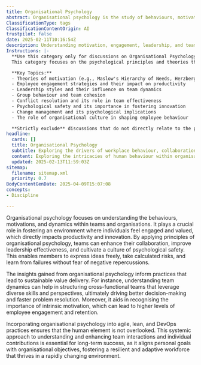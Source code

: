 ```yaml
---
title: Organisational Psychology
abstract: Organisational psychology is the study of behaviours, motivations, and dynamics within teams and organisations, aimed at creating environments where individuals feel engaged and valued. This field is applied to enhance collaboration, leadership effectiveness, and psychological safety, allowing team members to share ideas, take risks, and learn from failures without fear. The principles of organisational psychology are vital for sustainable value delivery, as they inform practices that improve team dynamics and facilitate the formation of cross-functional teams, which harness diverse skills for better decision-making and problem-solving. By recognising the significance of intrinsic motivation, organisational psychology contributes to higher employee engagement and retention. Its integration into agile, lean, and DevOps methodologies ensures that the human aspect is prioritised, promoting a systemic understanding of team interactions and individual contributions. This approach is crucial for long-term success, as it aligns personal aspirations with organisational goals, fostering a resilient and adaptive workforce capable of thriving in a fast-paced environment.
ClassificationType: tags
ClassificationContentOrigin: AI
trustpilot: false
date: 2025-02-11T10:16:54Z
description: Understanding motivation, engagement, leadership, and team dynamics.
Instructions: |-
  **Use this category only for discussions on Organisational Psychology.**  
  This category focuses on the psychological principles and theories that influence motivation, engagement, leadership, and team dynamics within organisations. It aims to explore how these factors affect organisational performance and employee satisfaction, providing insights into creating effective work environments.

  **Key Topics:**
  - Theories of motivation (e.g., Maslow's Hierarchy of Needs, Herzberg's Two-Factor Theory)
  - Employee engagement strategies and their impact on productivity
  - Leadership styles and their influence on team dynamics
  - Group behaviour and team cohesion
  - Conflict resolution and its role in team effectiveness
  - Psychological safety and its importance in fostering innovation
  - Change management and its psychological implications
  - The role of organisational culture in shaping employee behaviour

  **Strictly exclude** discussions that do not directly relate to the psychological aspects of organisational behaviour, such as technical methodologies, specific Agile or DevOps practices, or unrelated business strategies. Misinterpretations of core psychological theories or oversimplifications of complex human behaviours should also be avoided.
headline:
  cards: []
  title: Organisational Psychology
  subtitle: Exploring the drivers of workplace behaviour, collaboration, and leadership effectiveness for enhanced team performance and organisational success.
  content: Exploring the intricacies of human behaviour within organisations, this classification delves into motivation, engagement, leadership styles, and team dynamics. It emphasises the interplay between individual and collective performance, fostering a deeper understanding of how these elements contribute to organisational effectiveness and adaptability in complex environments.
  updated: 2025-02-13T11:59:03Z
sitemap:
  filename: sitemap.xml
  priority: 0.7
BodyContentGenDate: 2025-04-09T15:07:08
concepts:
- Discipline

---
```

Organisational psychology focuses on understanding the behaviours, motivations, and dynamics within teams and organisations. It plays a crucial role in fostering an environment where individuals feel engaged and valued, which directly impacts productivity and innovation. By applying principles of organisational psychology, teams can enhance their collaboration, improve leadership effectiveness, and cultivate a culture of psychological safety. This enables members to express ideas freely, take calculated risks, and learn from failures without fear of negative repercussions.

The insights gained from organisational psychology inform practices that lead to sustainable value delivery. For instance, understanding team dynamics can help in structuring cross-functional teams that leverage diverse skills and perspectives, ultimately driving better decision-making and faster problem resolution. Moreover, it aids in recognising the importance of intrinsic motivation, which can lead to higher levels of employee engagement and retention.

Incorporating organisational psychology into agile, lean, and DevOps practices ensures that the human element is not overlooked. This systemic approach to understanding and enhancing team interactions and individual contributions is essential for long-term success, as it aligns personal goals with organisational objectives, fostering a resilient and adaptive workforce that thrives in a rapidly changing environment.
